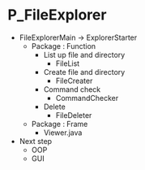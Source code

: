 # P_FileExplorer

- FileExplorerMain -> ExplorerStarter
  - Package : Function
    - List up file and directory
      - FileList
    - Create file and directory
      - FileCreater
    - Command check
      - CommandChecker
    - Delete
      - FileDeleter
  - Package : Frame
    - Viewer.java
- Next step
  - OOP
  - GUI
